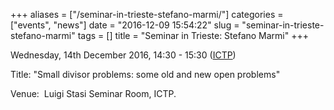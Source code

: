 +++
aliases = ["/seminar-in-trieste-stefano-marmi/"]
categories = ["events", "news"]
date = "2016-12-09 15:54:22"
slug = "seminar-in-trieste-stefano-marmi"
tags = []
title = "Seminar in Trieste: Stefano Marmi"
+++

Wednesday, 14th December 2016, 14:30 - 15:30
([ICTP](https://www.ictp.it/research/math/seminars.aspx))

Title: "Small divisor problems: some old and new open problems"

Venue:  Luigi Stasi Seminar Room, ICTP.



